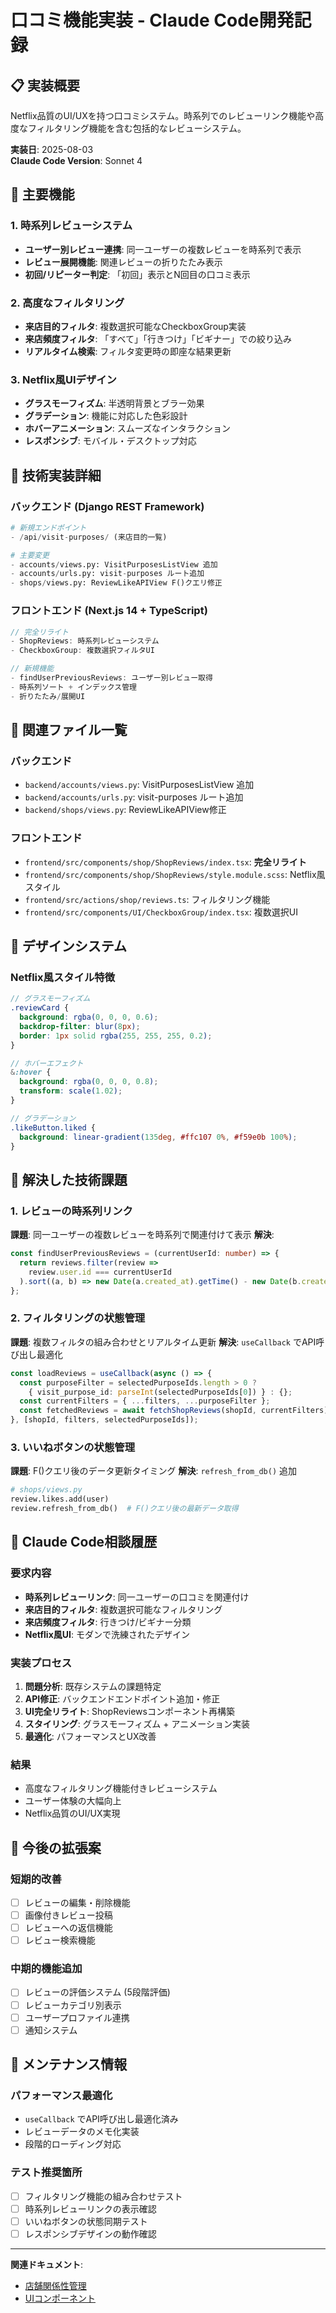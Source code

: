 # 口コミ機能実装 - Claude Code開発記録

## 📋 実装概要
Netflix品質のUI/UXを持つ口コミシステム。時系列でのレビューリンク機能や高度なフィルタリング機能を含む包括的なレビューシステム。

**実装日**: 2025-08-03  
**Claude Code Version**: Sonnet 4  

## 🎯 主要機能

### 1. 時系列レビューシステム
- **ユーザー別レビュー連携**: 同一ユーザーの複数レビューを時系列で表示
- **レビュー展開機能**: 関連レビューの折りたたみ表示
- **初回/リピーター判定**: 「初回」表示とN回目の口コミ表示

### 2. 高度なフィルタリング
- **来店目的フィルタ**: 複数選択可能なCheckboxGroup実装
- **来店頻度フィルタ**: 「すべて」「行きつけ」「ビギナー」での絞り込み
- **リアルタイム検索**: フィルタ変更時の即座な結果更新

### 3. Netflix風UIデザイン
- **グラスモーフィズム**: 半透明背景とブラー効果
- **グラデーション**: 機能に対応した色彩設計
- **ホバーアニメーション**: スムーズなインタラクション
- **レスポンシブ**: モバイル・デスクトップ対応

## 🔧 技術実装詳細

### バックエンド (Django REST Framework)
```python
# 新規エンドポイント
- /api/visit-purposes/ (来店目的一覧)

# 主要変更
- accounts/views.py: VisitPurposesListView 追加
- accounts/urls.py: visit-purposes ルート追加
- shops/views.py: ReviewLikeAPIView F()クエリ修正
```

### フロントエンド (Next.js 14 + TypeScript)
```typescript
// 完全リライト
- ShopReviews: 時系列レビューシステム
- CheckboxGroup: 複数選択フィルタUI

// 新規機能
- findUserPreviousReviews: ユーザー別レビュー取得
- 時系列ソート + インデックス管理
- 折りたたみ/展開UI
```

## 📁 関連ファイル一覧

### バックエンド
- `backend/accounts/views.py`: VisitPurposesListView 追加
- `backend/accounts/urls.py`: visit-purposes ルート追加
- `backend/shops/views.py`: ReviewLikeAPIView修正

### フロントエンド
- `frontend/src/components/shop/ShopReviews/index.tsx`: **完全リライト**
- `frontend/src/components/shop/ShopReviews/style.module.scss`: Netflix風スタイル
- `frontend/src/actions/shop/reviews.ts`: フィルタリング機能
- `frontend/src/components/UI/CheckboxGroup/index.tsx`: 複数選択UI

## 🎨 デザインシステム

### Netflix風スタイル特徴
```scss
// グラスモーフィズム
.reviewCard {
  background: rgba(0, 0, 0, 0.6);
  backdrop-filter: blur(8px);
  border: 1px solid rgba(255, 255, 255, 0.2);
}

// ホバーエフェクト
&:hover {
  background: rgba(0, 0, 0, 0.8);
  transform: scale(1.02);
}

// グラデーション
.likeButton.liked {
  background: linear-gradient(135deg, #ffc107 0%, #f59e0b 100%);
}
```

## 🐛 解決した技術課題

### 1. レビューの時系列リンク
**課題**: 同一ユーザーの複数レビューを時系列で関連付けて表示
**解決**: 
```typescript
const findUserPreviousReviews = (currentUserId: number) => {
  return reviews.filter(review => 
    review.user.id === currentUserId
  ).sort((a, b) => new Date(a.created_at).getTime() - new Date(b.created_at).getTime());
};
```

### 2. フィルタリングの状態管理
**課題**: 複数フィルタの組み合わせとリアルタイム更新
**解決**: `useCallback` でAPI呼び出し最適化
```typescript
const loadReviews = useCallback(async () => {
  const purposeFilter = selectedPurposeIds.length > 0 ? 
    { visit_purpose_id: parseInt(selectedPurposeIds[0]) } : {};
  const currentFilters = { ...filters, ...purposeFilter };
  const fetchedReviews = await fetchShopReviews(shopId, currentFilters);
}, [shopId, filters, selectedPurposeIds]);
```

### 3. いいねボタンの状態管理
**課題**: F()クエリ後のデータ更新タイミング
**解決**: `refresh_from_db()` 追加
```python
# shops/views.py
review.likes.add(user)
review.refresh_from_db()  # F()クエリ後の最新データ取得
```

## 🔄 Claude Code相談履歴

### 要求内容
- **時系列レビューリンク**: 同一ユーザーの口コミを関連付け
- **来店目的フィルタ**: 複数選択可能なフィルタリング
- **来店頻度フィルタ**: 行きつけ/ビギナー分類
- **Netflix風UI**: モダンで洗練されたデザイン

### 実装プロセス
1. **問題分析**: 既存システムの課題特定
2. **API修正**: バックエンドエンドポイント追加・修正
3. **UI完全リライト**: ShopReviewsコンポーネント再構築
4. **スタイリング**: グラスモーフィズム + アニメーション実装
5. **最適化**: パフォーマンスとUX改善

### 結果
- 高度なフィルタリング機能付きレビューシステム
- ユーザー体験の大幅向上
- Netflix品質のUI/UX実現

## 🚀 今後の拡張案

### 短期的改善
- [ ] レビューの編集・削除機能
- [ ] 画像付きレビュー投稿
- [ ] レビューへの返信機能
- [ ] レビュー検索機能

### 中期的機能追加
- [ ] レビューの評価システム (5段階評価)
- [ ] レビューカテゴリ別表示
- [ ] ユーザープロファイル連携
- [ ] 通知システム

## 📝 メンテナンス情報

### パフォーマンス最適化
- `useCallback` でAPI呼び出し最適化済み
- レビューデータのメモ化実装
- 段階的ローディング対応

### テスト推奨箇所
- [ ] フィルタリング機能の組み合わせテスト
- [ ] 時系列レビューリンクの表示確認
- [ ] いいねボタンの状態同期テスト
- [ ] レスポンシブデザインの動作確認

---

**関連ドキュメント**: 
- [店舗関係性管理](./CLAUDE_ShopRelation.md)
- [UIコンポーネント](./CLAUDE_UIComponents.md)